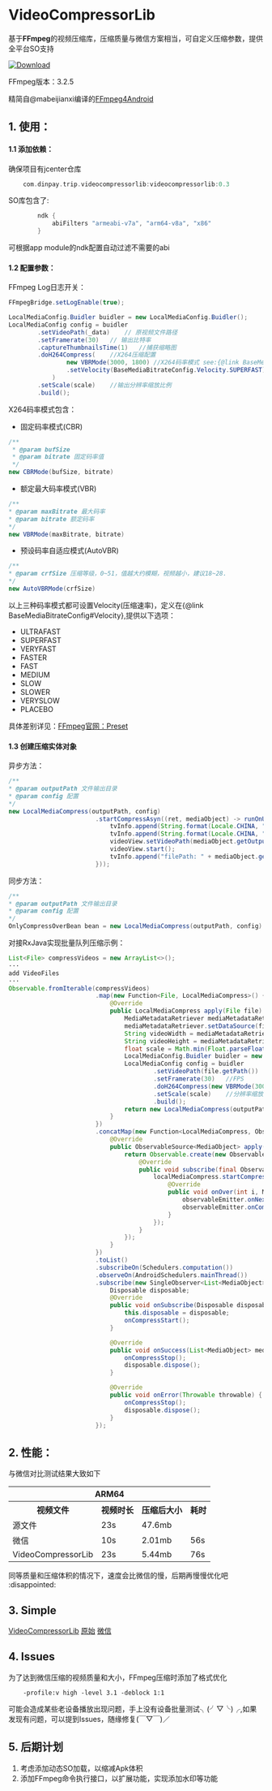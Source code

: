# VideoCompressorLib
基于**FFmpeg**的视频压缩库，压缩质量与微信方案相当，可自定义压缩参数，提供全平台SO支持

[ ![Download](https://api.bintray.com/packages/gzasgjq/Maven/DyVideoCompressor/images/download.svg) ](https://bintray.com/gzasgjq/Maven/DyVideoCompressor/_latestVersion)

FFmpeg版本：3.2.5

精简自@mabeijianxi编译的[FFmpeg4Android](https://github.com/mabeijianxi/FFmpeg4Android)

## 1. 使用：

#### 1.1    添加依赖：

确保项目有jcenter仓库

```groovy
    com.dinpay.trip.videocompressorlib:videocompressorlib:0.3
```

SO库包含了:

```groovy
        ndk {
            abiFilters "armeabi-v7a", "arm64-v8a", "x86"
        }
```

可根据app module的ndk配置自动过滤不需要的abi

#### 1.2    配置参数：

FFmpeg Log日志开关：
```java
FFmpegBridge.setLogEnable(true);
```

```java
LocalMediaConfig.Buidler buidler = new LocalMediaConfig.Buidler();
LocalMediaConfig config = buidler
        .setVideoPath(_data)    // 原视频文件路径
        .setFramerate(30)   // 输出比特率
        .captureThumbnailsTime(1)   //捕获缩略图   
        .doH264Compress(    //X264压缩配置
                new VBRMode(3000, 1800) //X264码率模式 see:{@link BaseMediaBitrateConfig}
                .setVelocity(BaseMediaBitrateConfig.Velocity.SUPERFAST) //压缩等级设置
            )
        .setScale(scale)    //输出分辨率缩放比例
        .build();
```

X264码率模式包含：

- 固定码率模式(CBR)
```java
/**
 * @param bufSize
 * @param bitrate 固定码率值
 */
new CBRMode(bufSize, bitrate)
```
- 额定最大码率模式(VBR)
```java
/**
* @param maxBitrate 最大码率
* @param bitrate 额定码率
*/
new VBRMode(maxBitrate, bitrate)
```
- 预设码率自适应模式(AutoVBR)
```java
/**
* @param crfSize 压缩等级，0~51，值越大约模糊，视频越小，建议18~28.
*/
new AutoVBRMode(crfSize)
```

以上三种码率模式都可设置Velocity(压缩速率)，定义在{@link BaseMediaBitrateConfig#Velocity},提供以下选项：
- ULTRAFAST
- SUPERFAST
- VERYFAST
- FASTER
- FAST
- MEDIUM
- SLOW
- SLOWER
- VERYSLOW
- PLACEBO

具体差别详见：[FFmpeg官网：Preset](http://trac.ffmpeg.org/wiki/Encode/H.264)

#### 1.3    创建压缩实体对象

异步方法：

```java
/**
* @param outputPath 文件输出目录
* @param config 配置
*/
new LocalMediaCompress(outputPath, config)
                        .startCompressAsyn((ret, mediaObject) -> runOnUiThread(() -> {
                            tvInfo.append(String.format(Locale.CHINA, "压缩后大小：%.2f mb", new File(mediaObject.getOutputTempTranscodingVideoPath()).length() / 1024f / 1024f));
                            tvInfo.append(String.format(Locale.CHINA, "耗时：%s\n", (System.currentTimeMillis() - startTime) / 1000));
                            videoView.setVideoPath(mediaObject.getOutputTempTranscodingVideoPath());
                            videoView.start();
                            tvInfo.append("filePath: " + mediaObject.getOutputTempTranscodingVideoPath() + "\n");
                        }));
```

同步方法：
```java
/**
* @param outputPath 文件输出目录
* @param config 配置
*/
OnlyCompressOverBean bean = new LocalMediaCompress(outputPath, config).startCompress();
```

对接RxJava实现批量队列压缩示例：
```java
List<File> compressVideos = new ArrayList<>();
···
add VideoFiles
···
Observable.fromIterable(compressVideos)
                        .map(new Function<File, LocalMediaCompress>() {
                            @Override
                            public LocalMediaCompress apply(File file) throws Exception {
                                MediaMetadataRetriever mediaMetadataRetriever = new MediaMetadataRetriever();
                                mediaMetadataRetriever.setDataSource(file.getPath());
                                String videoWidth = mediaMetadataRetriever.extractMetadata(MediaMetadataRetriever.METADATA_KEY_VIDEO_WIDTH);
                                String videoHeight = mediaMetadataRetriever.extractMetadata(MediaMetadataRetriever.METADATA_KEY_VIDEO_HEIGHT);
                                float scale = Math.min(Float.parseFloat(videoWidth), Float.parseFloat(videoHeight)) / 540f; //以宽度为540为基准缩放
                                LocalMediaConfig.Buidler buidler = new LocalMediaConfig.Buidler();
                                LocalMediaConfig config = buidler
                                        .setVideoPath(file.getPath())   //源文件路径
                                        .setFramerate(30)   //FPS
                                        .doH264Compress(new VBRMode(3000, 1800).setVelocity(BaseMediaBitrateConfig.Velocity.SUPERFAST)) //X264压缩码率设置
                                        .setScale(scale)    //分辨率缩放比例
                                        .build();
                                return new LocalMediaCompress(outputPath, config);
                            }
                        })
                        .concatMap(new Function<LocalMediaCompress, ObservableSource<MediaObject>>() {
                            @Override
                            public ObservableSource<MediaObject> apply(final LocalMediaCompress localMediaCompress) throws Exception {
                                return Observable.create(new ObservableOnSubscribe<MediaObject>() {
                                    @Override
                                    public void subscribe(final ObservableEmitter<MediaObject> observableEmitter) throws Exception {
                                        localMediaCompress.startCompressAsyn(new LocalMediaCompress.OnExecOverListener() {
                                            @Override
                                            public void onOver(int i, MediaObject mediaObject) {
                                                observableEmitter.onNext(mediaObject);
                                                observableEmitter.onComplete();
                                            }
                                        });
                                    }
                                });
                            }
                        })
                        .toList()
                        .subscribeOn(Schedulers.computation())
                        .observeOn(AndroidSchedulers.mainThread())
                        .subscribe(new SingleObserver<List<MediaObject>>() {
                            Disposable disposable;
                            @Override
                            public void onSubscribe(Disposable disposable) {
                                this.disposable = disposable;
                                onCompressStart();
                            }

                            @Override
                            public void onSuccess(List<MediaObject> mediaObjects) {
                                onCompressStop();
                                disposable.dispose();
                            }

                            @Override
                            public void onError(Throwable throwable) {
                                onCompressStop();
                                disposable.dispose();
                            }
                        });
```

## 2.    性能：
与微信对比测试结果大致如下
<table><tbody>
<tr>
        <th colspan="4">ARM64</th>
        </tr>
    <tr>
        <th>视频文件</th>
        <th>视频时长</th>
        <th>压缩后大小</th>
        <th>耗时</th>
    </tr>
    <tr>
        <td>源文件</td>
        <td>23s</td>
        <td>47.6mb</td>
        <td> </td>
    </tr>
    <tr>
        <td>微信</td>
        <td>10s</td>
        <td>2.01mb</td>
        <td>56s</td>
    </tr>
    <tr>
        <td>VideoCompressorLib</td>
        <td>23s</td>
        <td>5.44mb</td>
        <td>76s</td>
    </tr>
</table>
同等质量和压缩体积的情况下，速度会比微信的慢，后期再慢慢优化吧 :disappointed:

## 3.    Simple
[VideoCompressorLib](/video/Final_Meizu.mp4)
[原始](/video/V80706-160626.mp4)
[微信](/video/vsg_output_1530864572212.mp4)

## 4.    Issues

为了达到微信压缩的视频质量和大小，FFmpeg压缩时添加了格式优化
```
    -profile:v high -level 3.1 -deblock 1:1
```
可能会造成某些老设备播放出现问题，手上没有设备批量测试╮(╯▽╰)╭,如果发现有问题，可以提到Issues，随缘修复(￣▽￣)／

## 5.    后期计划
1.   考虑添加动态SO加载，以缩减Apk体积
2.   添加FFmpeg命令执行接口，以扩展功能，实现添加水印等功能